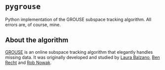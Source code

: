 # `pygrouse`

Python implementation of the GROUSE subspace tracking algorithm.  All errors
are, of course, mine.

## About the algorithm

[GROUSE][grouse] is an online subspace tracking algorithm that elegantly
handles missing data.  It was originally developed and studied by [Laura
Balzano][balzano], [Ben Recht][recht] and [Rob Nowak][nowak].

[grouse]: http://web.eecs.umich.edu/~girasole/grouse/
[balzano]: http://web.eecs.umich.edu/~girasole
[recht]: http://www.cs.wisc.edu/%7Ebrecht
[nowak]: http://nowak.ece.wisc.edu/

